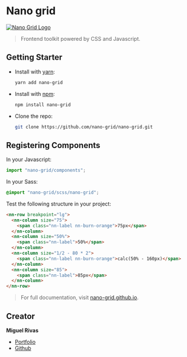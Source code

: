 # Nano grid

[![Nano Grid Logo](https://nano-grid.github.io/img/preview.png)](https://nano-grid.github.io)
> Frontend toolkit powered by CSS and Javascript.

## Getting Starter

- Install with [yarn](https://yarnpkg.com/):

  ```sh
  yarn add nano-grid
  ```

- Install with [npm](https://www.npmjs.com/):

  ```sh
  npm install nano-grid
  ```

- Clone the repo:

  ```sh
  git clone https://github.com/nano-grid/nano-grid.git
  ```

## Registering Components

In your Javascript:

```js
import "nano-grid/components";
```

In your Sass:

```css
@import "nano-grid/scss/nano-grid";
```

Test the following structure in your project:

```html
<nn-row breakpoint="lg">
  <nn-column size="75">
    <span class="nn-label nn-burn-orange">75px</span>
  </nn-column>
  <nn-column size="50%">
    <span class="nn-label">50%</span>
  </nn-column>
  <nn-column size="1/2 - 80 * 2">
    <span class="nn-label nn-burn-orange">calc(50% - 160px)</span>
  </nn-column>
  <nn-column size="85">
    <span class="nn-label">85px</span>
  </nn-column>
</nn-row>
```

> For full documentation, visit [nano-grid.github.io](https://nano-grid.github.io).

## Creator

**Miguel Rivas**

- [Portfolio](https://miguel-rivas.github.io)
- [Github](https://github.com/jmiguelrivas)